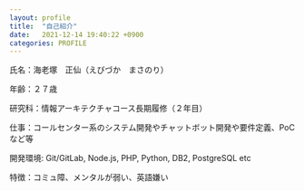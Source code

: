 ```yaml
---
layout: profile
title:  "自己紹介"
date:   2021-12-14 19:40:22 +0900
categories: PROFILE
---
```

氏名：海老塚　正仙（えびづか　まさのり）

年齢：２７歳

研究科：情報アーキテクチャコース長期履修（２年目）

仕事：コールセンター系のシステム開発やチャットボット開発や要件定義、PoCなど等

開発環境:
 Git/GitLab, Node.js, PHP, Python, DB2, PostgreSQL etc

特徴：コミュ障、メンタルが弱い、英語嫌い

